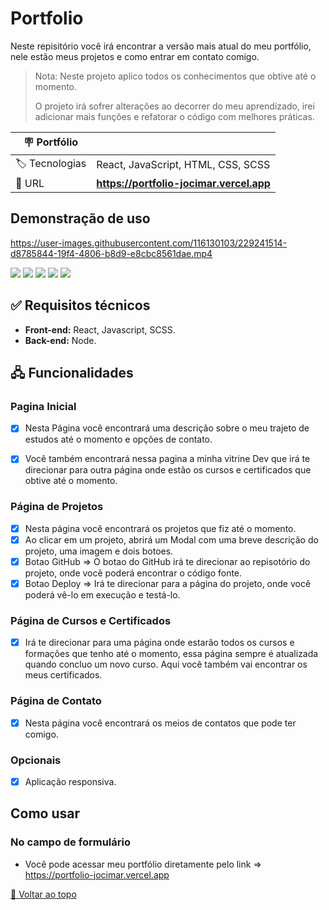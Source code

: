 <div  id='top' >

# Portfolio

</div>

Neste repisitório você irá encontrar a versão mais atual do meu portfólio, nele estão meus projetos e como entrar em contato comigo.

> Nota: Neste projeto aplico todos os conhecimentos que obtive até o momento.
>
> O projeto irá sofrer alterações ao decorrer do meu aprendizado, irei adicionar mais funções e refatorar o código com melhores práticas.

| 🪧 Portfólio |     |
| -------------- | --- |
| 🏷️ Tecnologias | React, JavaScript, HTML, CSS, SCSS|
| 🚀 URL         | **https://portfolio-jocimar.vercel.app** |

## Demonstração de uso

https://user-images.githubusercontent.com/116130103/229241514-d8785844-19f4-4806-b8d9-e8cbc8561dae.mp4
>
<div>
<img src="https://img.shields.io/badge/React-20232A?style=for-the-badge&logo=react&logoColor=61DAFB"/>
<img src="https://img.shields.io/badge/JavaScript-F7DF1E?style=for-the-badge&logo=javascript&logoColor=black"/>
<img src="https://img.shields.io/badge/CSS3-1572B6?style=for-the-badge&logo=css3&logoColor=white"/>
<img src="https://img.shields.io/badge/Sass-CC6699?style=for-the-badge&logo=sass&logoColor=white"/>
<img src="https://img.shields.io/badge/HTML5-E34F26?style=for-the-badge&logo=html5&logoColor=white"/>
</div>





## ✅ Requisitos técnicos

- **Front-end:** React, Javascript, SCSS.
- **Back-end:** Node.

## 🖧 Funcionalidades

### Pagina Inicial
- [x] Nesta Página você encontrará uma descrição sobre o meu trajeto de estudos até o momento e opções de contato.

- [X] Você também encontrará nessa pagina a minha vitrine Dev que irá te direcionar para outra página onde estão os cursos e certificados que obtive até o momento.

### Página de Projetos
- [x] Nesta página você encontrará os projetos que fiz até o momento.
- [x] Ao clicar em um projeto, abrirá um Modal com uma breve descrição do projeto, uma imagem e dois botoes. 
- [x] Botao GitHub => O botao do GitHub irá te direcionar ao repisotório do projeto, onde você poderá encontrar o código fonte.
- [x] Botao Deploy => Irá te direcionar para a página do projeto, onde você poderá vê-lo em execução e testá-lo.

### Página de Cursos e Certificados
- [x] Irá te direcionar para uma página onde estarão todos os cursos e formações que tenho até o momento, essa página sempre é atualizada quando concluo um novo curso. Aqui você também vai encontrar os  meus certificados.



### Página de Contato
- [x] Nesta página você encontrará os meios de contatos que pode ter comigo.



### Opcionais

- [x] Aplicação responsiva.

## Como usar

### No campo de formulário

- Você pode acessar meu portfólio diretamente pelo link => https://portfolio-jocimar.vercel.app


<a href='#top'>🔼 Voltar ao topo</a>
